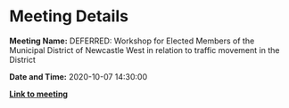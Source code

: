 # Meeting Details

**Meeting Name:** DEFERRED: Workshop for Elected Members of the Municipal District of Newcastle West in relation to traffic movement in the District

**Date and Time:** 2020-10-07 14:30:00

**<a href="https://www.limerick.ie/council/whats-on/private-workshop-elected-members-municipal-district-newcastle-west-relation-0" target="_blank">Link to meeting</a>**
